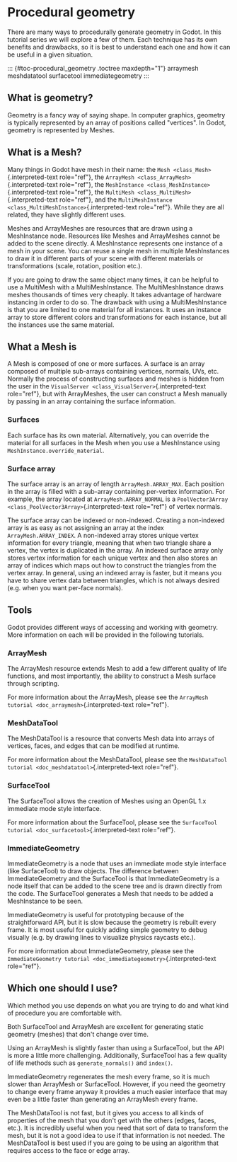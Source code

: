 Procedural geometry
===================

There are many ways to procedurally generate geometry in Godot. In this
tutorial series we will explore a few of them. Each technique has its
own benefits and drawbacks, so it is best to understand each one and how
it can be useful in a given situation.

::: {#toc-procedural_geometry .toctree maxdepth="1"}
arraymesh meshdatatool surfacetool immediategeometry
:::

What is geometry?
-----------------

Geometry is a fancy way of saying shape. In computer graphics, geometry
is typically represented by an array of positions called \"vertices\".
In Godot, geometry is represented by Meshes.

What is a Mesh?
---------------

Many things in Godot have mesh in their name: the
`Mesh <class_Mesh>`{.interpreted-text role="ref"}, the
`ArrayMesh <class_ArrayMesh>`{.interpreted-text role="ref"}, the
`MeshInstance <class_MeshInstance>`{.interpreted-text role="ref"}, the
`MultiMesh <class_MultiMesh>`{.interpreted-text role="ref"}, and the
`MultiMeshInstance <class_MultiMeshInstance>`{.interpreted-text
role="ref"}. While they are all related, they have slightly different
uses.

Meshes and ArrayMeshes are resources that are drawn using a MeshInstance
node. Resources like Meshes and ArrayMeshes cannot be added to the scene
directly. A MeshInstance represents one instance of a mesh in your
scene. You can reuse a single mesh in multiple MeshInstances to draw it
in different parts of your scene with different materials or
transformations (scale, rotation, position etc.).

If you are going to draw the same object many times, it can be helpful
to use a MultiMesh with a MultiMeshInstance. The MultiMeshInstance draws
meshes thousands of times very cheaply. It takes advantage of hardware
instancing in order to do so. The drawback with using a
MultiMeshInstance is that you are limited to one material for all
instances. It uses an instance array to store different colors and
transformations for each instance, but all the instances use the same
material.

What a Mesh is
--------------

A Mesh is composed of one or more surfaces. A surface is an array
composed of multiple sub-arrays containing vertices, normals, UVs, etc.
Normally the process of constructing surfaces and meshes is hidden from
the user in the `VisualServer <class_VisualServer>`{.interpreted-text
role="ref"}, but with ArrayMeshes, the user can construct a Mesh
manually by passing in an array containing the surface information.

### Surfaces

Each surface has its own material. Alternatively, you can override the
material for all surfaces in the Mesh when you use a MeshInstance using
`MeshInstance.override_material`.

### Surface array

The surface array is an array of length `ArrayMesh.ARRAY_MAX`. Each
position in the array is filled with a sub-array containing per-vertex
information. For example, the array located at `ArrayMesh.ARRAY_NORMAL`
is a `PoolVector3Array <class_PoolVector3Array>`{.interpreted-text
role="ref"} of vertex normals.

The surface array can be indexed or non-indexed. Creating a non-indexed
array is as easy as not assigning an array at the index
`ArrayMesh.ARRAY_INDEX`. A non-indexed array stores unique vertex
information for every triangle, meaning that when two triangle share a
vertex, the vertex is duplicated in the array. An indexed surface array
only stores vertex information for each unique vertex and then also
stores an array of indices which maps out how to construct the triangles
from the vertex array. In general, using an indexed array is faster, but
it means you have to share vertex data between triangles, which is not
always desired (e.g. when you want per-face normals).

Tools
-----

Godot provides different ways of accessing and working with geometry.
More information on each will be provided in the following tutorials.

### ArrayMesh

The ArrayMesh resource extends Mesh to add a few different quality of
life functions, and most importantly, the ability to construct a Mesh
surface through scripting.

For more information about the ArrayMesh, please see the
`ArrayMesh tutorial <doc_arraymesh>`{.interpreted-text role="ref"}.

### MeshDataTool

The MeshDataTool is a resource that converts Mesh data into arrays of
vertices, faces, and edges that can be modified at runtime.

For more information about the MeshDataTool, please see the
`MeshDataTool tutorial <doc_meshdatatool>`{.interpreted-text
role="ref"}.

### SurfaceTool

The SurfaceTool allows the creation of Meshes using an OpenGL 1.x
immediate mode style interface.

For more information about the SurfaceTool, please see the
`SurfaceTool tutorial <doc_surfacetool>`{.interpreted-text role="ref"}.

### ImmediateGeometry

ImmediateGeometry is a node that uses an immediate mode style interface
(like SurfaceTool) to draw objects. The difference between
ImmediateGeometry and the SurfaceTool is that ImmediateGeometry is a
node itself that can be added to the scene tree and is drawn directly
from the code. The SurfaceTool generates a Mesh that needs to be added a
MeshInstance to be seen.

ImmediateGeometry is useful for prototyping because of the
straightforward API, but it is slow because the geometry is rebuilt
every frame. It is most useful for quickly adding simple geometry to
debug visually (e.g. by drawing lines to visualize physics raycasts
etc.).

For more information about ImmediateGeometry, please see the
`ImmediateGeometry tutorial <doc_immediategeometry>`{.interpreted-text
role="ref"}.

Which one should I use?
-----------------------

Which method you use depends on what you are trying to do and what kind
of procedure you are comfortable with.

Both SurfaceTool and ArrayMesh are excellent for generating static
geometry (meshes) that don\'t change over time.

Using an ArrayMesh is slightly faster than using a SurfaceTool, but the
API is more a little more challenging. Additionally, SurfaceTool has a
few quality of life methods such as `generate_normals()` and `index()`.

ImmediateGeometry regenerates the mesh every frame, so it is much slower
than ArrayMesh or SurfaceTool. However, if you need the geometry to
change every frame anyway it provides a much easier interface that may
even be a little faster than generating an ArrayMesh every frame.

The MeshDataTool is not fast, but it gives you access to all kinds of
properties of the mesh that you don\'t get with the others (edges,
faces, etc.). It is incredibly useful when you need that sort of data to
transform the mesh, but it is not a good idea to use if that information
is not needed. The MeshDataTool is best used if you are going to be
using an algorithm that requires access to the face or edge array.
